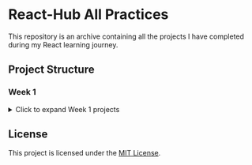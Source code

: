 # React-Hub All Practices

This repository is an archive containing all the projects I have completed during my React learning journey.

## Project Structure

### Week 1

<details>
<summary>Click to expand Week 1 projects</summary>

| #   | Project Name | Source Code    |
| --- |--------------|----------------|
| 1   | Prework-1    | [Source](https://github.com/sinantech/PatikaFrontEndCourse/blob/main/PreworkPractice/index.html) |


</details>


## License

This project is licensed under the [MIT License](https://choosealicense.com/licenses/mit/).
